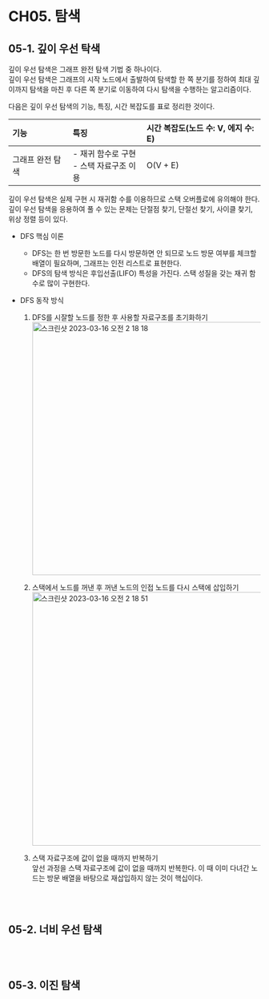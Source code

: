 # CH05. 탐색

## 05-1. 깊이 우선 탁색
깊이 우선 탐색은 그래프 완전 탐색 기법 중 하나이다.  
깊이 우선 탐색은 그래프의 시작 노드에서 출발하여 탐색할 한 쪽 분기를 정하여 최대 깊이까지 탐색을 마친 후 다른 쪽 분기로 이동하여 다시 탐색을 수행하는 알고리즘이다.  

다음은 깊이 우선 탐색의 기능, 특징, 시간 복잡도를 표로 정리한 것이다.  

|기능|특징|시간 복잡도(노드 수: V, 에지 수: E)|
|:---|:---|:---|
|그래프 완전 탐색|- 재귀 함수로 구현 <br>- 스택 자료구조 이용|O(V + E)|

깊이 우선 탐색은 실제 구현 시 재귀함 수를 이용하므로 스택 오버플로에 유의해야 한다.  
깊이 우선 탐색을 응용하여 풀 수 있는 문제는 단절점 찾기, 단절선 찾기, 사이클 찾기, 위상 정렬 등이 있다.  

- DFS 핵심 이론  
  - DFS는 한 번 방문한 노드를 다시 방문하면 안 되므로 노드 방문 여부를 체크할 배열이 필요하며, 그래프는 인전 리스트로 표현한다.  
  - DFS의 탐색 방식은 후입선출(LIFO) 특성을 가진다. 스택 성질을 갖는 재귀 함수로 많이 구현한다.  

- DFS 동작 방식  
  1. DFS를 시잘할 노드를 정한 후 사용할 자료구조를 초기화하기
     <img width="505" alt="스크린샷 2023-03-16 오전 2 18 18" src="https://user-images.githubusercontent.com/54930365/225389347-e81d5960-967b-4327-9439-51ecf4b184ea.png">

  2. 스택에서 노드를 꺼낸 후 꺼낸 노드의 인접 노드를 다시 스택에 삽입하기
     <img width="506" alt="스크린샷 2023-03-16 오전 2 18 51" src="https://user-images.githubusercontent.com/54930365/225389484-ce2c53c4-fa94-4831-ac21-9224651e3fc7.png">
  
  3. 스택 자료구조에 값이 없을 때까지 반복하기  
     앞선 과정을 스택 자료구조에 값이 없을 때까지 반복한다. 이 때 이미 다녀간 노드는 방문 배열을 바탕으로 재삽입하지 않는 것이 핵십이다.  

<br><br>

## 05-2. 너비 우선 탐색  



<br><br>

## 05-3. 이진 탐색


